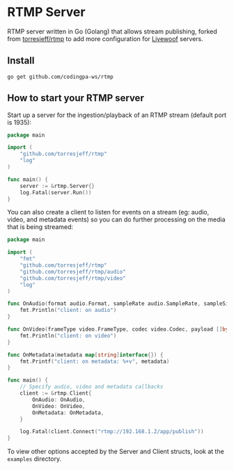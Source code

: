 # RTMP Server

RTMP server written in Go (Golang) that allows stream publishing, forked
from [torresjeff/rtmp](https://github.com/torresjeff/rtmp) to add more
configuration for [Livewoof](https://twitter.com/livewoof) servers.

## Install

`go get github.com/codingpa-ws/rtmp`

## How to start your RTMP server

Start up a server for the ingestion/playback of an RTMP stream (default port is 1935):

```go
package main

import (
	"github.com/torresjeff/rtmp"
	"log"
)

func main() {
	server := &rtmp.Server{}
	log.Fatal(server.Run())
}
```

You can also create a client to listen for events on a stream (eg: audio, video, and metadata events) so you can do further processing on the media that is being streamed:

```go
package main

import (
	"fmt"
	"github.com/torresjeff/rtmp"
	"github.com/torresjeff/rtmp/audio"
	"github.com/torresjeff/rtmp/video"
	"log"
)

func OnAudio(format audio.Format, sampleRate audio.SampleRate, sampleSize audio.SampleSize, channels audio.Channel, payload []byte, timestamp uint32) {
	fmt.Println("client: on audio")
}

func OnVideo(frameType video.FrameType, codec video.Codec, payload []byte, timestamp uint32) {
	fmt.Println("client: on video")
}

func OnMetadata(metadata map[string]interface{}) {
	fmt.Printf("client: on metadata: %+v", metadata)
}

func main() {
	// Specify audio, video and metadata callbacks
	client := &rtmp.Client{
		OnAudio: OnAudio,
		OnVideo: OnVideo,
		OnMetadata: OnMetadata,
	}

	log.Fatal(client.Connect("rtmp://192.168.1.2/app/publish"))
}
```

To view other options accepted by the Server and Client structs, look at the `examples` directory.
